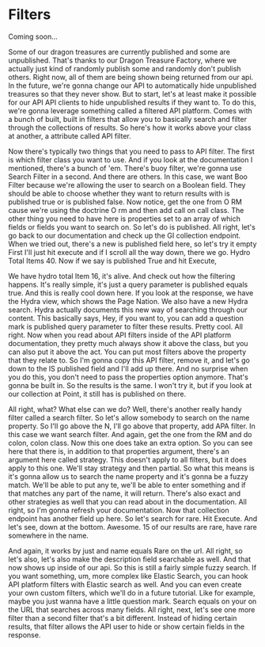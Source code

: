 # Filters

Coming soon...

Some of our dragon treasures are currently published and some are unpublished. That's
thanks to our Dragon Treasure Factory, where we actually just kind of randomly
publish some and randomly don't publish others. Right now, all of them are being
shown being returned from our api. In the future, we're gonna change our API to
automatically hide unpublished treasures so that they never show. But to start, let's
at least make it possible for our API API clients to hide unpublished results if they
want to. To do this, we're gonna leverage something called a filtered API platform.
Comes with a bunch of built, built in filters that allow you to basically search and
filter through the collections of results. So here's how it works above your class at
another, a attribute called API filter.

Now there's typically two things that you need to pass to API filter. The first is
which filter class you want to use. And if you look at the documentation I mentioned,
there's a bunch of 'em. There's buoy filter, we're gonna use Search Filter in a
second. And there are others. In this case, we want Boo Filter because we're allowing
the user to search on a Boolean field. They should be able to choose whether they
want to return results with is published true or is published false. Now notice, get
the one from O RM cause we're using the doctrine O rm and then add call on call
class. The other thing you need to have here is properties set to an array of which
fields or fields you want to search on. So let's do is published. All right, let's go
back to our documentation and check up the GI collection endpoint. When we tried out,
there's a new is published field here, so let's try it empty First I'll just hit
execute and if I scroll all the way down, there we go. Hydro Total Items 40. Now if
we say is published True and hit Execute,

We have hydro total Item 16, it's alive. And check out how the filtering happens.
It's really simple, it's just a query parameter is published equals true. And this is
really cool down here. If you look at the response, we have the Hydra view, which
shows the Page Nation. We also have a new Hydra search. Hydra actually documents this
new way of searching through our content. This basically says, Hey, if you want to,
you can add a question mark is published query parameter to filter these results.
Pretty cool. All right. Now when you read about API filters inside of the API
platform documentation, they pretty much always show it above the class, but you can
also put it above the act. You can put most filters above the property that they
relate to. So I'm gonna copy this API filter, remove it, and let's go down to the IS
published field and I'll add up there. And no surprise when you do this, you don't
need to pass the properties option anymore. That's gonna be built in. So the results
is the same. I won't try it, but if you look at our collection at Point, it still has
is published on there.

All right, what? What else can we do? Well, there's another really handy filter
called a search filter. So let's allow somebody to search on the name property. So
I'll go above the N, I'll go above that property, add APA filter. In this case we
want search filter. And again, get the one from the RM and do colon, colon class. Now
this one does take an extra option. So you can see here that there is, in addition to
that properties argument, there's an argument here called strategy. This doesn't
apply to all filters, but it does apply to this one. We'll stay strategy and then
partial. So what this means is it's gonna allow us to search the name property and
it's gonna be a fuzzy match. We'll be able to put any te, we'll be able to enter
something and if that matches any part of the name, it will return. There's also
exact and other strategies as well that you can read about in the documentation. All
right, so I'm gonna refresh your documentation. Now that collection endpoint has
another field up here. So let's search for rare. Hit Execute. And let's see, down at
the bottom. Awesome. 15 of our results are rare, have rare somewhere in the name.

And again, it works by just and name equals Rare on the url. All right, so let's
also, let's also make the description field searchable as well. And that now shows up
inside of our api. So this is still a fairly simple fuzzy search. If you want
something, um, more complex like Elastic Search, you can hook API platform filters
with Elastic search as well. And you can even create your own custom filters, which
we'll do in a future tutorial. Like for example, maybe you just wanna have a little
question mark. Search equals on your on the URL that searches across many fields. All
right, next, let's see one more filter than a second filter that's a bit different.
Instead of hiding certain results, that filter allows the API user to hide or show
certain fields in the response.

